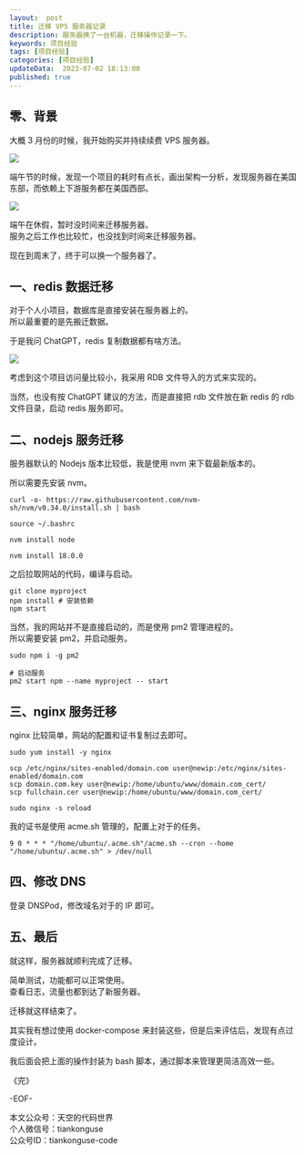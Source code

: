```yaml
---   
layout:  post  
title: 迁移 VPS 服务器记录 
description: 服务器换了一台机器，迁移操作记录一下。          
keywords: 项目经验  
tags: [项目经验]    
categories: [项目经验]  
updateData:  2023-07-02 18:13:00  
published: true  
---  
```



## 零、背景  


大概 3 月份的时候，我开始购买并持续续费 VPS 服务器。  


![](https://res2023.tiankonguse.com/images/2023/07/02/001.png)  


端午节的时候，发现一个项目的耗时有点长，画出架构一分析，发现服务器在美国东部，而依赖上下游服务都在美国西部。  


![](https://res2023.tiankonguse.com/images/2023/07/02/002.png)  


端午在休假，暂时没时间来迁移服务器。  
服务之后工作也比较忙，也没找到时间来迁移服务器。  


现在到周末了，终于可以换一个服务器了。  


## 一、redis 数据迁移


对于个人小项目，数据库是直接安装在服务器上的。  
所以最重要的是先搬迁数据。  


于是我问 ChatGPT，redis 复制数据都有啥方法。  


![](https://res2023.tiankonguse.com/images/2023/07/02/003.png)  


考虑到这个项目访问量比较小，我采用 RDB 文件导入的方式来实现的。  


当然，也没有按 ChatGPT 建议的方法，而是直接把 rdb 文件放在新 redis 的 rdb 文件目录，启动 redis 服务即可。  


## 二、nodejs 服务迁移  


服务器默认的 Nodejs 版本比较低，我是使用 nvm 来下载最新版本的。  


所以需要先安装 nvm。  


```
curl -o- https://raw.githubusercontent.com/nvm-sh/nvm/v0.34.0/install.sh | bash

source ~/.bashrc

nvm install node

nvm install 18.0.0
```

之后拉取网站的代码，编译与启动。  


```
git clone myproject
npm install # 安装依赖
npm start
```

当然，我的网站并不是直接启动的，而是使用 pm2 管理进程的。  
所以需要安装 pm2，并启动服务。  


```
sudo npm i -g pm2

# 启动服务
pm2 start npm --name myproject -- start
```

## 三、nginx 服务迁移


nginx 比较简单，网站的配置和证书复制过去即可。  


```
sudo yum install -y nginx

scp /etc/nginx/sites-enabled/domain.com user@newip:/etc/nginx/sites-enabled/domain.com
scp domain.com.key user@newip:/home/ubuntu/www/domain.com_cert/
scp fullchain.cer user@newip:/home/ubuntu/www/domain.com_cert/

sudo nginx -s reload
```

我的证书是使用 acme.sh 管理的，配置上对于的任务。  


```
9 0 * * * "/home/ubuntu/.acme.sh"/acme.sh --cron --home "/home/ubuntu/.acme.sh" > /dev/null
```

## 四、修改 DNS  


登录 DNSPod，修改域名对于的 IP 即可。  


## 五、最后  


就这样，服务器就顺利完成了迁移。  


简单测试，功能都可以正常使用。  
查看日志，流量也都到达了新服务器。  


迁移就这样结束了。  


其实我有想过使用 docker-compose 来封装这些，但是后来评估后，发现有点过度设计。  


我后面会把上面的操作封装为 bash 脚本，通过脚本来管理更简洁高效一些。  



《完》  


-EOF-  



本文公众号：天空的代码世界  
个人微信号：tiankonguse  
公众号ID：tiankonguse-code  
  

